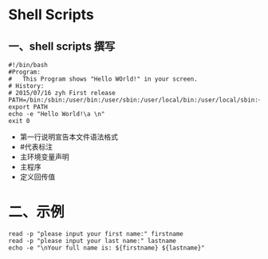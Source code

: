 # Shell Scripts

## 一、shell scripts 撰写

```shell
#!/bin/bash
#Program:
#	This Program shows "Hello WOrld!" in your screen.
# History:
# 2015/07/16 zyh First release
PATH=/bin:/sbin:/user/bin:/user/sbin:/user/local/bin:/user/local/sbin:~/bin
export PATH
echo -e "Hello World!\a \n"
exit 0
```

* 第一行说明宣告本文件语法格式
* \#代表标注
* 主环境变量声明
* 主程序
* 定义回传值

# 二、示例

```shell
read -p "please input your first name:" firstname
read -p "please input your last name:" lastname
echo -e "\nYour full name is: ${firstname} ${lastname}"
```



